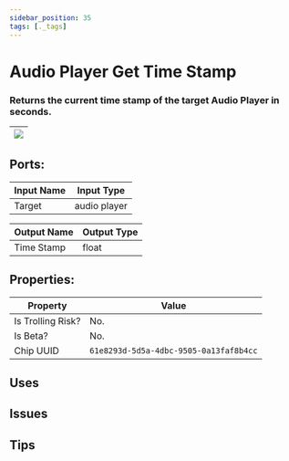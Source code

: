 ```yaml
---
sidebar_position: 35
tags: [._tags]
---
```


# Audio Player Get Time Stamp


### Returns the current time stamp of the target Audio Player in seconds.

| ![](https://images-ext-2.discordapp.net/external/MPmIaQzlEPmgGWlgi-WxBBXt0Bjv_zWPkg1y1f_sy3s/https/www.recroomcircuits.com/image/circuit/absolute-value?width=206&height=108) |
|-----|

## Ports:

| Input Name | Input Type |
|-----------|-----------|
| Target | audio player |

| Output Name | Output Type |
|-----------|-----------|
| Time Stamp | float |

## Properties:

| Property  | Value |
|-------------------|-----------|
| Is Trolling Risk? | No. |
| Is Beta? | No. |
| Chip UUID | `61e8293d-5d5a-4dbc-9505-0a13faf8b4cc` |

## Uses

## Issues

## Tips
